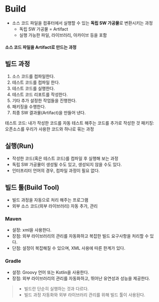 # Build

- 소스 코드 파일을 컴퓨터에서 실행할 수 있는 **독립 SW 가공물**로 변환시키는 과정
  - 독립 SW 가공물 = Artifact
  - 실행 가능한 파일, 라이브러리, 아카이브 등을 포함

#### 소스 코드 파일을 Artifact로 만드는 과정

## 빌드 과정

1. 소스 코드를 컴파일한다.
2. 테스트 코드를 컴파일 한다.
3. 테스트 코드를 실행한다.
4. 테스트 코드 리포트를 작성한다.
5. 기타 추가 설정한 작업들을 진행한다.
6. 패키징을 수행한다.
7. 최종 SW 결과물(Artifact)을 만들어 낸다.

테스트 코드: 내가 작성한 코드를 자동 테스트 해주는 코드를 추가로 작성한 것
패키징: 오픈소스를 우리가 사용한 코드와 하나로 묶는 과정

## 실행(Run)

- 작성한 코드(혹은 테스트 코드)를 컴파일 후 실행해 보는 과정
- 독립 SW 가공물이 생성될 수도 있고, 생성되지 않을 수도 있다.
- 인터프리터 언어의 경우, 컴파일 과정이 필요 없다.

## 빌드 툴(Build Tool)

- 빌드 과정을 자동으로 처리 해주는 프로그램
- 외부 소스 코드(외부 라이브러리) 자동 추가, 관리

### Maven

- 설정: xml을 사용한다.
- 장점: 외부 라이브러리의 관리를 자동화하고 복잡한 빌드 요구사항을 처리할 수 있다.
- 단점: 설정이 복잡해질 수 있으며, XML 사용에 따른 한계가 있다.

### Gradle

- 설정: Groovy 언어 또는 Kotlin을 사용한다.
- 장점: 외부 라이브러리의 관리를 자동화하고, 뛰어난 유연성과 성능을 제공한다.

>- 빌드란 단순히 실행하는 것과 다르다.
>- 빌드 과정 자동화와 외부 라이브러리 관리를 위해 빌드 툴이 사용된다.
